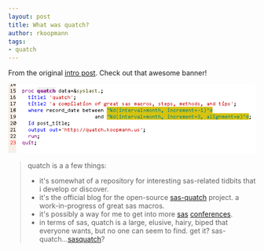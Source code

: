 ```yaml
---
layout: post
title: What was quatch?
author: rkoopmann
tags:
- quatch
---
```


From the original [intro post](https://web.archive.org/web/20091206020155/http://quatch.koopmann.us/2007/10/what-is-quatch.html).
Check out that awesome banner!

![](/assets/img/quatch.png)

> quatch is a a few things:
> - it's somewhat of a repository for interesting sas-related tidbits that i develop or discover.
> - it's the official blog for the open-source [sas-quatch](https://web.archive.org/web/20091206020155/http://sas-quatch.googlecode.com/) project. a work-in-progress of great sas macros.
> - it's possibly a way for me to get into more [sas](http://support.sas.com/usergroups/namerica/allregconf.html) [conferences](http://support.sas.com/usergroups/namerica/singleday.html).
> - in terms of sas, quatch is a large, elusive, hairy, biped that everyone wants, but no one can seem to find. get it? sas-quatch...[sasquatch](http://en.wikipedia.org/wiki/Bigfoot)?
